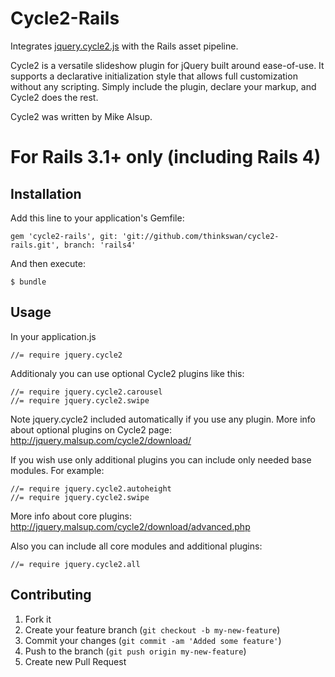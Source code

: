 # Cycle2-Rails

Integrates [jquery.cycle2.js](http://jquery.malsup.com/cycle2) with the Rails asset pipeline.

Cycle2 is a versatile slideshow plugin for jQuery built around ease-of-use. It supports a declarative initialization style that allows full customization without any scripting. Simply include the plugin, declare your markup, and Cycle2 does the rest.

Cycle2 was written by Mike Alsup. 

# For Rails 3.1+ only (including Rails 4)

## Installation

Add this line to your application's Gemfile:

    gem 'cycle2-rails', git: 'git://github.com/thinkswan/cycle2-rails.git', branch: 'rails4'

And then execute:

    $ bundle

## Usage

In your application.js

    //= require jquery.cycle2

Additionaly you can use optional Cycle2 plugins like this:

    //= require jquery.cycle2.carousel
    //= require jquery.cycle2.swipe

Note jquery.cycle2 included automatically if you use any plugin.
More info about optional plugins on Cycle2 page: http://jquery.malsup.com/cycle2/download/

If you wish use only additional plugins you can include only needed base modules.
For example:

    //= require jquery.cycle2.autoheight
    //= require jquery.cycle2.swipe

More info about core plugins: http://jquery.malsup.com/cycle2/download/advanced.php

Also you can include all core modules and additional plugins:

    //= require jquery.cycle2.all



## Contributing

1. Fork it
2. Create your feature branch (`git checkout -b my-new-feature`)
3. Commit your changes (`git commit -am 'Added some feature'`)
4. Push to the branch (`git push origin my-new-feature`)
5. Create new Pull Request
